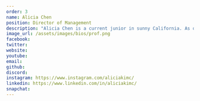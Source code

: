 ```yaml
---
order: 3
name: Alicia Chen
position: Director of Management
description: "Alicia Chen is a current junior in sunny California. As one of the Directors of Management, she handles all internal affairs and communications. She is passionate about challenging the status quo in the tech industry and is an advocate for gender equality. Outside of HAX, Alicia serves as President of Interact Club and Chief of Staff of Model UN Club at her school. She is heavily involved within her community and hopes to one day bridge computer science with medicine! "
image_url: /assets/images/bios/prof.png
facebook: 
twitter: 
website: 
youtube: 
email: 
github: 
discord: 
instagram: https://www.instagram.com/aliciakimc/
linkedin: https://www.linkedin.com/in/aliciakimc/
snapchat: 
---
```

